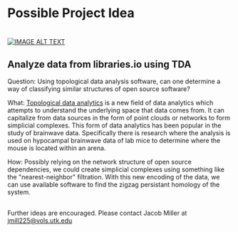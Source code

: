 # Possible Project Idea

#
[![IMAGE ALT TEXT](http://img.youtube.com/vi/XfWibrh6stw/0.jpg)](http://www.youtube.com/watch?v=XfWibrh6stw "Introduction to Topological Data Analysis")

## Analyze data from libraries.io using TDA
Question: Using topological data analysis software, can one determine a way of classifying similar structures of open source software?

What: [Topological data analytics](https://www.ias.edu/ideas/2013/lesnick-topological-data-analysis) is a new field of data analytics which attempts to understand the underlying space that data comes from. It can capitalize from data sources in the form of point clouds or networks to form simplicial complexes. This form of data analytics has been popular in the study of brainwave data. Specifically there is research where the analysis is used on hypocampal brainwave data of lab mice to determine where the mouse is located within an arena.

How: Possibly relying on the network structure of open source dependencies, we could create simplicial complexes using something like the "nearest-neighbor" filtration. With this new encoding of the data, we can use available software to find the zigzag persistant homology of the system.

##
Further ideas are encouraged.
Please contact Jacob Miller at jmill225@vols.utk.edu
